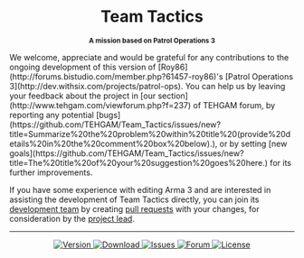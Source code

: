 <h1 align="center">Team Tactics</h1>
<p align="center"><sup><strong>A mission based on Patrol Operations 3</strong></sup></p>
We welcome, appreciate and would be grateful for any contributions to the ongoing development of this version of [Roy86](http://forums.bistudio.com/member.php?61457-roy86)'s [Patrol Operations 3](http://dev.withsix.com/projects/patrol-ops). You can help us by leaving your feedback about the project in [our section](http://www.tehgam.com/viewforum.php?f=237) of TEHGAM forum, by reporting any potential [bugs](https://github.com/TEHGAM/Team_Tactics/issues/new?title=Summarize%20the%20problem%20within%20title%20(provide%20details%20in%20the%20comment%20box%20below).), or by setting [new goals](https://github.com/TEHGAM/Team_Tactics/issues/new?title=The%20title%20of%20your%20suggestion%20goes%20here.) for its further improvements.

If you have some experience with editing Arma 3 and are interested in assisting the development of Team Tactics directly, you can join its [development team](https://github.com/TEHGAM/Team_Tactics/graphs/contributors) by creating [pull requests](https://github.com/TEHGAM/Team_Tactics/pulls?q=is%3Apr+is%3Aclosed) with your changes, for consideration by the [project lead](https://github.com/AlNazir).

<hr />
<p align="center">
  <a href="https://raw.githubusercontent.com/TEHGAM/Team_Tactics/master/team_tactics.altis/Changelog.txt">
    <img src="http://img.shields.io/badge/Version-0.2-blue.svg?style=flat"
         alt="Version" />
  </a>
  <a href="https://github.com/TEHGAM/Team_Tactics/raw/master/team_tactics.Altis.pbo">
    <img src="http://img.shields.io/badge/Download-1.74_MB-green.svg?style=flat"
         alt="Download" />
  </a>
  <a href="https://github.com/TEHGAM/Team_Tactics/issues">
    <img src="http://img.shields.io/github/issues-raw/TEHGAM/Team_Tactics.svg?label=Issues&style=flat"
         alt="Issues" />
  </a>
    <a href="http://www.tehgam.com/viewforum.php?f=237">
    <img src="https://img.shields.io/badge/TEHGAM-Forum-lightgrey.svg?style=flat"
         alt="Forum" />
  </a>
    <a href="http://creativecommons.org/licenses/by-nc-sa/3.0">
    <img src="http://img.shields.io/badge/License-CC-red.svg?style=flat"
         alt="License" />
  </a>
</p>
